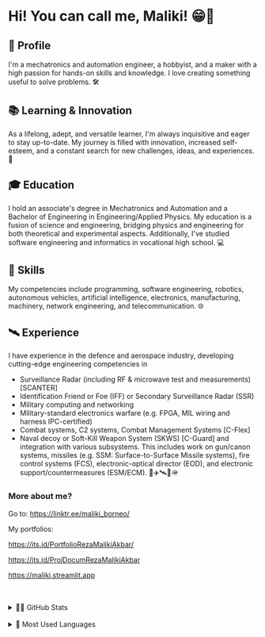 # Hi! You can call me, Maliki! 😁👋

<!--
**malikiborneo/malikiborneo** is a ✨ _special_ ✨ repository because its `README.md` (this file) appears on your GitHub profile.

Here are some ideas to get you started:

- 🔭 I’m currently working on ...
- 🌱 I’m currently learning ...
- 👯 I’m looking to collaborate on ...
- 🤔 I’m looking for help with ...
- 💬 Ask me about ...
- 📫 How to reach me: ...
- 😄 Pronouns: ...
- ⚡ Fun fact: ...
-->

## **🤖 Profile**

I'm a mechatronics and automation engineer, a hobbyist, and a maker with a high passion for hands-on skills and knowledge. I love creating something useful to solve problems. 🛠️

## 📚 **Learning & Innovation**

As a lifelong, adept, and versatile learner, I'm always inquisitive and eager to stay up-to-date. My journey is filled with innovation, increased self-esteem, and a constant search for new challenges, ideas, and experiences. 🚀

## 🎓 **Education**

I hold an associate's degree in Mechatronics and Automation and a Bachelor of Engineering in Engineering/Applied Physics. My education is a fusion of science and engineering, bridging physics and engineering for both theoretical and experimental aspects. Additionally, I've studied software engineering and informatics in vocational high school. 💻

## 🔧 **Skills**

My competencies include programming, software engineering, robotics, autonomous vehicles, artificial intelligence, electronics, manufacturing, machinery, network engineering, and telecommunication. 🌐

## 🛰️ **Experience**

I have experience in the defence and aerospace industry, developing cutting-edge engineering competencies in
- Surveillance Radar (including RF & microwave test and measurements) [SCANTER]
- Identification Friend or Foe (IFF) or Secondary Surveillance Radar (SSR)
- Military computing and networking
- Military-standard electronics warfare (e.g. FPGA, MIL wiring and harness IPC-certified)
- Combat systems, C2 systems, Combat Management Systems [C-Flex]
- Naval decoy or Soft-Kill Weapon System (SKWS) [C-Guard]
and integration with various subsystems.
This includes work on gun/canon systems, missiles (e.g. SSM: Surface-to-Surface Missile systems), fire control systems (FCS), electronic-optical director (EOD), and electronic support/countermeasures (ESM/ECM). 🚢✈️🛰📡🪖

### **More about me?**

Go to: https://linktr.ee/maliki_borneo/ 

My portfolios:

https://its.id/PortfolioRezaMalikiAkbar/  

https://its.id/ProjDocumRezaMalikiAkbar

https://maliki.streamlit.app

<br />
<br />

<details>
  <summary>🧑‍💻 GitHub Stats</summary>

  <img align="left" alt="Maliki's GitHub Stats" src="https://github-readme-stats.vercel.app/api?username=malikiborneo&show_icons=true&theme=calm" />

</details>
<br />
<details>
  <summary>📜 Most Used Languages</summary>

  <img align="left" alt="Maliki's Top Programming Languages" src="https://github-readme-stats.vercel.app/api/top-langs/?username=malikiborneo&show_icons=true&theme=calm" />

</details>
